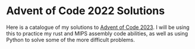 # Advent of Code 2022 Solutions

Here is a catalogue of my solutions to [Advent of Code 2023](https://adventofcode.com/2023/). I will be using this to practice my rust and MIPS assembly code abilities, as well as using Python to solve some of the more difficult problems.
